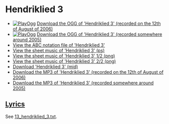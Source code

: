 # Hendriklied 3

- [![PlayOgg](http://static.fsf.org/playogg/Play_ogg_80x15.png "I support PlayOgg!")](http://playogg.org)
  [Download the OGG of 'Hendriklied 3' (recorded on the 12th of August of 2006)](http://www.richelbilderbeek.nl/CD06_08Hendriklied3_20060812.ogg)
- [![PlayOgg](http://static.fsf.org/playogg/Play_ogg_80x15.png "I support PlayOgg!")](http://playogg.org)
  [Download the OGG of 'Hendriklied 3' (recorded somewhere around 2005)](http://www.richelbilderbeek.nl/CD05_08Hendriklied3.ogg)
- [View the ABC notation file of 'Hendriklied 3'](13_hendriklied_3.abc)
- [View the sheet music of 'Hendriklied 3' (ps)](13_hendriklied_3.ps)
- [View the sheet music of 'Hendriklied 3' 1/2 (png)](13_hendriklied_3-0.png)
- [View the sheet music of 'Hendriklied 3' 2/2 (png)](13_hendriklied_3-1.png)
- [Download 'Hendriklied 3' (mid)](http://www.richelbilderbeek.nl/SongHendriklied3.mid)
- [Download the MP3 of 'Hendriklied 3' (recorded on the 12th of August of 2006)](http://www.richelbilderbeek.nl/CD06_08Hendriklied3_20060812.mp3)
- [Download the MP3 of 'Hendriklied 3' (recorded somewhere around 2005)](http://www.richelbilderbeek.nl/CD05_08Hendriklied3.mp3)

## [Lyrics](13_hendriklied_3.txt)

See [13_hendriklied_3.txt](13_hendriklied_3.txt).
